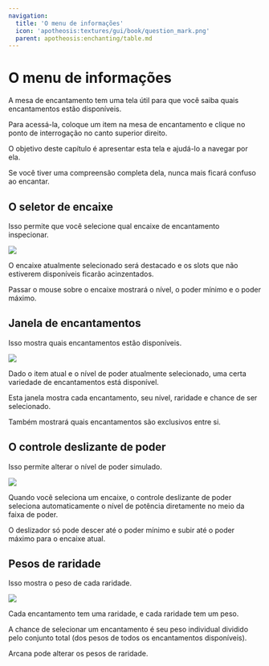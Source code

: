 ```yaml
---
navigation:
  title: 'O menu de informações'
  icon: 'apotheosis:textures/gui/book/question_mark.png'
  parent: apotheosis:enchanting/table.md
---
```


# O menu de informações

A mesa de encantamento tem uma tela útil para que você saiba quais encantamentos estão disponíveis.

Para acessá-la, coloque um item na mesa de encantamento e clique no ponto de interrogação no canto superior direito.

O objetivo deste capítulo é apresentar esta tela e ajudá-lo a navegar por ela.

Se você tiver uma compreensão completa dela, nunca mais ficará confuso ao encantar.

## O seletor de encaixe

Isso permite que você selecione qual encaixe de encantamento inspecionar.

![](slot_selector.png)

O encaixe atualmente selecionado será destacado e os slots que não estiverem disponíveis ficarão acinzentados.

Passar o mouse sobre o encaixe mostrará o nível, o <Color id="dark_red">poder mínimo</Color> e o <Color id="blue">poder máximo</Color>.

## Janela de encantamentos

Isso mostra quais encantamentos estão disponíveis.

![](enchantments_window.png)

Dado o item atual e o nível de poder atualmente selecionado, uma certa variedade de encantamentos está disponível.

Esta janela mostra cada encantamento, seu nível, raridade e chance de ser selecionado.

Também mostrará quais encantamentos são exclusivos entre si.

## O controle deslizante de poder

Isso permite alterar o nível de poder simulado.

![](power_slider.png)

Quando você seleciona um encaixe, o controle deslizante de poder seleciona automaticamente o nível de potência diretamente no meio da faixa de poder.

O deslizador só pode descer até o <Color id="dark_red">poder mínimo</Color> e subir até o <Color id="blue">poder máximo</Color> para o encaixe atual.

## Pesos de raridade

Isso mostra o peso de cada raridade.

![](weights.png)

Cada encantamento tem uma raridade, e cada raridade tem um peso.

A chance de selecionar um encantamento é seu peso individual dividido pelo conjunto total (dos pesos de todos os encantamentos disponíveis).

<Color id="dark_purple">Arcana</Color> pode alterar os pesos de raridade.
